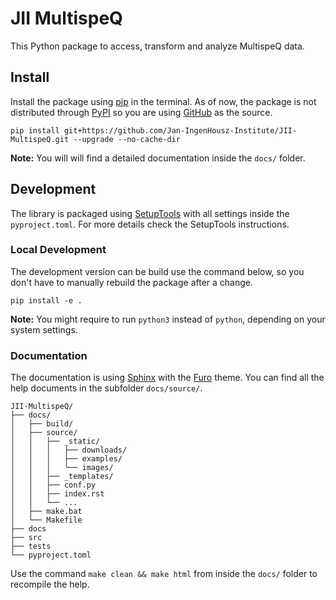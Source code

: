 JII MultispeQ
=============

This Python package to access, transform and analyze MultispeQ data.

## Install

Install the package using [pip] in the terminal. As of now, the package is not distributed through [PyPI] so you are using [GitHub] as the source.

```shell
pip install git+https://github.com/Jan-IngenHousz-Institute/JII-MultispeQ.git --upgrade --no-cache-dir
```

**Note:** You will will find a detailed documentation inside the `docs/` folder.

## Development

The library is packaged using [SetupTools] with all settings inside the `pyproject.toml`. For more details check the SetupTools instructions.

### Local Development

The development version can be build use the command below, so you don't have to manually rebuild the package after a change.

```shell
pip install -e .
```

**Note:** You might require to run `python3` instead of `python`, depending on your system settings.

### Documentation

The documentation is using [Sphinx] with the [Furo] theme. You can find all the help documents in the subfolder `docs/source/`.

```shell
JII-MultispeQ/
├── docs/
│   ├── build/
│   ├── source/
│   │   ├── _static/
│   │   │   ├── downloads/
│   │   │   ├── examples/
│   │   │   └── images/
│   │   ├── _templates/
│   │   ├── conf.py
│   │   ├── index.rst
│   │   └── ...
│   ├── make.bat
│   └── Makefile
├── docs
├── src
├── tests
└── pyproject.toml
```

Use the command `make clean && make html` from inside the `docs/` folder to recompile the help.

[pip]: https://pypi.org/project/pip/
[PyPI]: https://pypi.org/
[GitHub]: https://github.com/Jan-IngenHousz-Institute/
[SetupTools]: https://setuptools.pypa.io/
[Sphinx]: https://www.sphinx-doc.org/
[Furo]: https://github.com/pradyunsg/furo/